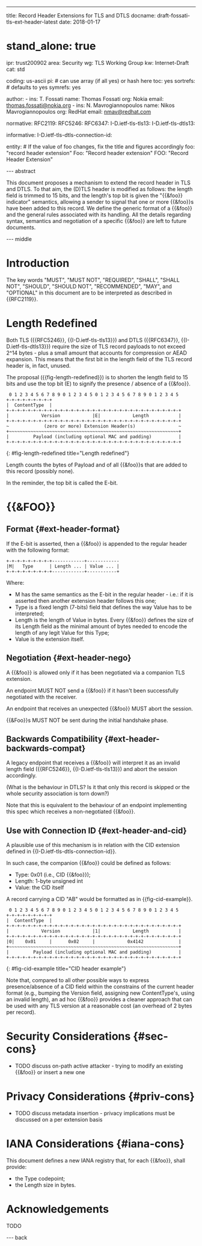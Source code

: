 ---
title: Record Header Extensions for TLS and DTLS
docname: draft-fossati-tls-ext-header-latest
date: 2018-01-17

# stand_alone: true

ipr: trust200902
area: Security
wg: TLS Working Group
kw: Internet-Draft
cat: std

coding: us-ascii
pi:    # can use array (if all yes) or hash here
  toc: yes
  sortrefs:   # defaults to yes
  symrefs: yes

author:
      -
        ins: T. Fossati
        name: Thomas Fossati
        org: Nokia
        email: thomas.fossati@nokia.org
      -
        ins: N. Mavrogiannopoulos
        name: Nikos Mavrogiannopoulos
        org: RedHat
        email: nmav@redhat.com

normative:
  RFC2119:
  RFC5246:
  RFC6347:
  I-D.ietf-tls-tls13:
  I-D.ietf-tls-dtls13:

informative:
  I-D.ietf-tls-dtls-connection-id:

entity:
        # If the value of foo changes, fix the title and figures accordingly
        foo: "record header extension"
        Foo: "Record header extension"
        FOO: "Record Header Extension"

--- abstract

This document proposes a mechanism to extend the record header in TLS and DTLS.  To that aim, the (D)TLS header is modified as follows: the length field is trimmed to 15 bits, and the length's top bit is given the "{{&foo}} indicator" semantics, allowing a sender to signal that one or more {{&foo}}s have been added to this record.  We define the generic format of a {{&foo}} and the general rules associated with its handling.  All the details regarding syntax, semantics and negotiation of a specific {{&foo}} are left to future documents.

--- middle

Introduction
============

The key words "MUST", "MUST NOT", "REQUIRED", "SHALL", "SHALL NOT", "SHOULD", "SHOULD NOT", "RECOMMENDED", "MAY", and "OPTIONAL" in this document are to be interpreted as described in {{RFC2119}}.

Length Redefined
================

Both TLS ({{RFC5246}}, {{I-D.ietf-tls-tls13}}) and DTLS ({{RFC6347}}, {{I-D.ietf-tls-dtls13}}) require the size of TLS record payloads to not exceed 2^14 bytes - plus a small amount that accounts for compression or AEAD expansion.  This means that the first bit in the length field of the TLS record header is, in fact, unused.

The proposal ({{fig-length-redefined}}) is to shorten the length field to 15 bits and use the top bit (E) to signify the presence / absence of a {{&foo}}.

~~~
 0 1 2 3 4 5 6 7 8 9 0 1 2 3 4 5 0 1 2 3 4 5 6 7 8 9 0 1 2 3 4 5
+-+-+-+-+-+-+-+-+
|  ContentType  |
+-+-+-+-+-+-+-+-+-+-+-+-+-+-+-+-+-+-+-+-+-+-+-+-+-+-+-+-+-+-+-+-+
|            Version            |E|            Length           |
+-+-+-+-+-+-+-+-+-+-+-+-+-+-+-+-+-+-+-+-+-+-+-+-+-+-+-+-+-+-+-+-+
~             (zero or more) Extension Header(s)                ~
+~~~~~~~~~~~~~~~~~~~~~~~~~~~~~~~~~~~~~~~~~~~~~~~~~~~~~~~~~~~~~~~+
|         Payload (including optional MAC and padding)          |
+-+-+-+-+-+-+-+-+-+-+-+-+-+-+-+-+-+-+-+-+-+-+-+-+-+-+-+-+-+-+-+-+
~~~
{: #fig-length-redefined title="Length redefined"}

Length counts the bytes of Payload and of all {{&foo}}s that are added to this record (possibly none).

In the reminder, the top bit is called the E-bit.

{{&FOO}}
=======================

Format {#ext-header-format}
------

If the E-bit is asserted, then a {{&foo}} is appended to the regular header with the following format:

~~~
+-+-+-+-+-+-+-+-+------------+------------
|M|   Type      | Length ... | Value ... |
+-+-+-+-+-+-+-+-+------------+-----------+
~~~

Where:

- M has the same semantics as the E-bit in the regular header - i.e.: if it is asserted then another extension header follows this one;
- Type is a fixed length (7-bits) field that defines the way Value has to be interpreted;
- Length is the length of Value in bytes.  Every {{&foo}} defines the size of its Length field as the minimal amount of bytes needed to encode the length of any legit Value for this Type;
- Value is the extension itself.

Negotiation {#ext-header-nego}
-----------

A {{&foo}} is allowed only if it has been negotiated via a companion TLS extension.

An endpoint MUST NOT send a {{&foo}} if it hasn't been successfully negotiated with the receiver.

An endpoint that receives an unexpected {{&foo}} MUST abort the session.

{{&Foo}}s MUST NOT be sent during the initial handshake phase.

Backwards Compatibility {#ext-header-backwards-compat}
-----------------------

A legacy endpoint that receives a {{&foo}} will interpret it as an invalid length field ({{RFC5246}}, {{I-D.ietf-tls-tls13}}) and abort the session accordingly.

(What is the behaviour in DTLS?  Is it that only this record is skipped or the whole security association is torn down?)

Note that this is equivalent to the behaviour of an endpoint implementing this spec which receives a non-negotiated {{&foo}}.

Use with Connection ID {#ext-header-and-cid}
----------------------

A plausible use of this mechanism is in relation with the CID extension defined in {{I-D.ietf-tls-dtls-connection-id}}.

In such case, the companion {{&foo}} could be defined as follows:

- Type: 0x01 (i.e., CID {{&foo}});
- Length: 1-byte unsigned int
- Value: the CID itself

A record carrying a CID "AB" would be formatted as in {{fig-cid-example}}.

~~~
 0 1 2 3 4 5 6 7 8 9 0 1 2 3 4 5 0 1 2 3 4 5 6 7 8 9 0 1 2 3 4 5
+-+-+-+-+-+-+-+-+
|  ContentType  |
+-+-+-+-+-+-+-+-+-+-+-+-+-+-+-+-+-+-+-+-+-+-+-+-+-+-+-+-+-+-+-+-+
|            Version            |1|            Length           |
+-+-+-+-+-+-+-+-+-+-+-+-+-+-+-+-+-+-+-+-+-+-+-+-+-+-+-+-+-+-+-+-+
|0|    0x01     |      0x02     |            0x4142             |
+~~~~~~~~~~~~~~~~~~~~~~~~~~~~~~~~~~~~~~~~~~~~~~~~~~~~~~~~~~~~~~~+
|         Payload (including optional MAC and padding)          |
+-+-+-+-+-+-+-+-+-+-+-+-+-+-+-+-+-+-+-+-+-+-+-+-+-+-+-+-+-+-+-+-+
~~~
{: #fig-cid-example title="CID header example"}

Note that, compared to all other possible ways to express presence/absence of a CID field within the constrains of the current header format (e.g., bumping the Version field, assigning new ContentType's, using an invalid length), an ad hoc {{&foo}} provides a cleaner approach that can be used with any TLS version at a reasonable cost (an overhead of 2 bytes per record).

Security Considerations {#sec-cons}
=======================

- TODO discuss on-path active attacker - trying to modify an existing {{&foo}} or insert a new one

Privacy Considerations {#priv-cons}
======================

- TODO discuss metadata insertion - privacy implications must be discussed on a per extension basis

IANA Considerations {#iana-cons}
===================

This document defines a new IANA registry that, for each {{&foo}}, shall provide:

- the Type codepoint;
- the Length size in bytes.

Acknowledgements
================

TODO

--- back
